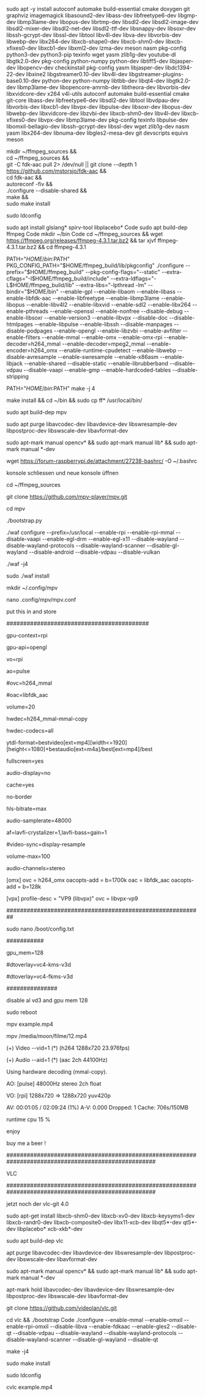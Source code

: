 sudo apt -y  install autoconf automake build-essential cmake doxygen git graphviz imagemagick libasound2-dev libass-dev libfreetype6-dev libgmp-dev  libmp3lame-dev libopus-dev librtmp-dev libsdl2-dev libsdl2-image-dev libsdl2-mixer-dev libsdl2-net-dev libsdl2-ttf-dev libsnappy-dev libsoxr-dev libssh-gcrypt-dev libssl-dev libtool libv4l-dev libva-dev libvorbis-dev libwebp-dev libx264-dev libxcb-shape0-dev libxcb-shm0-dev libxcb-xfixes0-dev libxcb1-dev libxml2-dev lzma-dev meson nasm pkg-config python3-dev python3-pip texinfo wget yasm zlib1g-dev youtube-dl libgtk2.0-dev pkg-config python-numpy python-dev libtiff5-dev libjasper-dev libopencv-dev checkinstall pkg-config yasm libjasper-dev  libdc1394-22-dev libxine2 libgstreamer0.10-dev  libv4l-dev libgstreamer-plugins-base0.10-dev python-dev python-numpy libtbb-dev libqt4-dev libgtk2.0-dev libmp3lame-dev libopencore-amrnb-dev libtheora-dev libvorbis-dev libxvidcore-dev x264 v4l-utils  autoconf automake build-essential cmake git-core libass-dev libfreetype6-dev libsdl2-dev libtool libvdpau-dev libvorbis-dev libxcb1-dev libvpx-dev libpulse-dev libsoxr-dev  libopus-dev  libwebp-dev libxvidcore-dev libzvbi-dev libxcb-shm0-dev  libv4l-dev libxcb-xfixes0-dev libvpx-dev  libmp3lame-dev  pkg-config texinfo libpulse-dev libomxil-bellagio-dev libssh-gcrypt-dev libssl-dev wget zlib1g-dev nasm yasm libx264-dev   libnuma-dev libgles2-mesa-dev git devscripts equivs meson


mkdir ~/ffmpeg_sources && \
cd ~/ffmpeg_sources && \
git -C fdk-aac pull 2> /dev/null || git clone --depth 1 https://github.com/mstorsjo/fdk-aac && \
cd fdk-aac && \
autoreconf -fiv && \
./configure  --disable-shared && \
make && \
sudo make install

sudo ldconfig



sudo apt install glslang* spirv-tool libplacebo*
Code
sudo apt build-dep ffmpeg
Code
mkdir ~/bin
Code
cd ~/ffmpeg_sources && wget https://ffmpeg.org/releases/ffmpeg-4.3.1.tar.bz2 && tar xjvf ffmpeg-4.3.1.tar.bz2 && cd ffmpeg-4.3.1





PATH="$HOME/bin:$PATH" PKG_CONFIG_PATH="$HOME/ffmpeg_build/lib/pkgconfig" ./configure --prefix="$HOME/ffmpeg_build" --pkg-config-flags="--static" --extra-cflags="-I$HOME/ffmpeg_build/include" --extra-ldflags="-L$HOME/ffmpeg_build/lib" --extra-libs="-lpthread -lm" --bindir="$HOME/bin" --enable-gpl --enable-libaom --enable-libass --enable-libfdk-aac --enable-libfreetype --enable-libmp3lame --enable-libopus --enable-libv4l2 --enable-libxvid --enable-sdl2 --enable-libx264 --enable-pthreads --enable-openssl --enable-nonfree --disable-debug --enable-libsoxr --enable-version3 --enable-libvpx --disable-doc --disable-htmlpages --enable-libpulse --enable-libssh --disable-manpages --disable-podpages --enable-opengl --enable-libzvbi --enable-avfilter --enable-filters --enable-mmal --enable-omx --enable-omx-rpi --enable-decoder=h264_mmal --enable-decoder=mpeg2_mmal --enable-encoder=h264_omx --enable-runtime-cpudetect --enable-libwebp --disable-avresample --enable-swresample --enable-x86asm --enable-libjack --enable-shared --disable-static --enable-librubberband --disable-vdpau --disable-vaapi --enable-gmp --enable-hardcoded-tables --disable-stripping



PATH="$HOME/bin:$PATH" make -j 4

make install && cd ~/bin && sudo cp ff* /usr/local/bin/

sudo apt build-dep mpv



sudo apt purge libavcodec-dev libavdevice-dev libswresample-dev libpostproc-dev libswscale-dev libavformat-dev 

sudo apt-mark manual opencv* && sudo apt-mark manual lib* && sudo apt-mark manual *-dev

wget https://forum-raspberrypi.de/attachment/27238-bashrc/ -O ~/.bashrc


konsole schliessen und neue konsole üffnen




cd ~/ffmpeg_sources



git clone https://github.com/mpv-player/mpv.git



cd mpv



./bootstrap.py



./waf configure --prefix=/usr/local --enable-rpi --enable-rpi-mmal --disable-vaapi --enable-egl-drm --enable-egl-x11 --disable-wayland --disable-wayland-protocols --disable-wayland-scanner --disable-gl-wayland --disable-android --disable-vdpau --disable-vulkan



./waf -j4



sudo ./waf install



mkdir ~/.config/mpv 

nano .config/mpv/mpv.conf

put this in and store


##########################################

gpu-context=rpi

gpu-api=opengl

vo=rpi

ao=pulse

#ovc=h264_mmal

#oac=libfdk_aac

volume=20

hwdec=h264_mmal-mmal-copy

hwdec-codecs=all

ytdl-format=bestvideo[ext=mp4][width<=1920][height<=1080]+bestaudio[ext=m4a]/best[ext=mp4]/best

fullscreen=yes

audio-display=no

cache=yes

no-border

hls-bitrate=max

audio-samplerate=48000

af=lavfi-crystalizer=1,lavfi-bass=gain=1

#video-sync=display-resample

volume-max=100

audio-channels=stereo




[omx]
ovc = h264_omx
oacopts-add = b=1700k
oac = libfdk_aac
oacopts-add = b=128k


[vpx]
profile-desc = "VP9 (libvpx)"
ovc = libvpx-vp9

##########################################################

sudo nano /boot/config.txt

###########

gpu_mem=128

#dtoverlay=vc4-kms-v3d

#dtoverlay=vc4-fkms-v3d

###############

disable al vd3 and gpu mem 128 


sudo reboot



mpv example.mp4



mpv /media/moon/filme/12.mp4

(+) Video --vid=1 (*) (h264 1288x720 23.976fps)

(+) Audio --aid=1 (*) (aac 2ch 44100Hz)

Using hardware decoding (mmal-copy).

AO: [pulse] 48000Hz stereo 2ch float

VO: [rpi] 1288x720 => 1288x720 yuv420p

AV: 00:01:05 / 02:09:24 (1%) A-V: 0.000 Dropped: 1 Cache: 706s/150MB



runtime cpu 15 %



enjoy



buy me a beer !



####################################################################################################

VLC

####################################################################################################







jetzt noch der vlc-git 4.0






sudo apt-get install libxcb-shm0-dev libxcb-xv0-dev libxcb-keysyms1-dev libxcb-randr0-dev libxcb-composite0-dev libx11-xcb-dev libqt5*-dev qt5*-dev libplacebo* xcb-xkb*-dev





sudo apt build-dep vlc



apt purge libavcodec-dev libavdevice-dev libswresample-dev libpostproc-dev libswscale-dev libavformat-dev



sudo apt-mark manual opencv* && sudo apt-mark manual lib* && sudo apt-mark manual *-dev




apt-mark hold libavcodec-dev libavdevice-dev libswresample-dev libpostproc-dev libswscale-dev libavformat-dev


git clone https://github.com/videolan/vlc.git



cd vlc && ./bootstrap
Code
./configure  --enable-mmal --enable-omxil --enable-rpi-omxil --disable-libva --enable-fdkaac --enable-gles2 --disable-qt --disable-vdpau --disable-wayland --disable-wayland-protocols  --disable-wayland-scanner --disable-gl-wayland  --disable-qt



make -j4


sudo make install 


sudo ldconfig


cvlc   example.mp4
